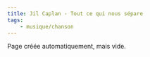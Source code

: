 ```yaml
---
title: Jil Caplan - Tout ce qui nous sépare
tags:
    - musique/chanson
---
```


Page créée automatiquement, mais vide.
